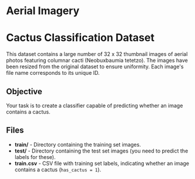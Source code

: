 # Aerial Imagery
# Cactus Classification Dataset

This dataset contains a large number of 32 x 32 thumbnail images of aerial photos featuring columnar cacti (Neobuxbaumia tetetzo). The images have been resized from the original dataset to ensure uniformity. Each image's file name corresponds to its unique ID.

## Objective

Your task is to create a classifier capable of predicting whether an image contains a cactus.

## Files

- **train/** - Directory containing the training set images.
- **test/** - Directory containing the test set images (you need to predict the labels for these).
- **train.csv** - CSV file with training set labels, indicating whether an image contains a cactus (`has_cactus = 1`).


